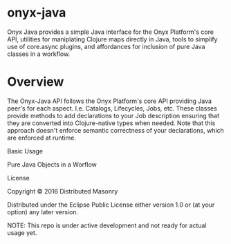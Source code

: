 # onyx-java

Onyx Java provides a simple Java interface for the Onyx Platform's core API, utilities for maniplating Clojure maps directly in Java, tools to simplify use of core.async plugins, and affordances for inclusion of pure Java classes in a workflow.   

# Overview 
The Onyx-Java API follows the Onyx Platform's core API providing Java peer's for each aspect. I.e. Catalogs, Lifecycles, Jobs, etc.
These classes provide methods to add declarations to your Job description ensuring that they are converted into Clojure-native types when needed.  Note that this approach doesn't enforce semantic correctness of your declarations, which are enforced at runtime.

 Basic Usage


 Pure Java Objects in a Worflow


 License

Copyright © 2016 Distributed Masonry

Distributed under the Eclipse Public License either version 1.0 or (at
your option) any later version.


NOTE: This repo is under active development and not ready for actual usage yet.

